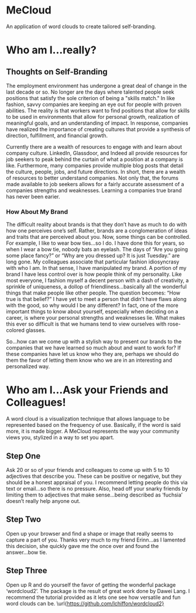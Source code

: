 # MeCloud
An application of word clouds to create tailored self-branding.

# Who am I...really?

## Thoughts on Self-Branding
The employment environment has undergone a great deal of change in the last decade or so.  No longer are the days where talented people seek positions that satisfy the sole criterion of being a "skills match."  In like fashion, savvy companies are keeping an eye out for people with proven abilities.  The reality is that workers want to find positions that allow for skills to be used in environments that allow for personal growth, realization of meaningful goals, and an understanding of impact.  In response, companies have realized the importance of creating cultures that provide a synthesis of direction, fulfillment, and financial growth.

Currently there are a wealth of resources to engage with and learn about company culture.  LinkedIn, Glassdoor, and Indeed all provide resources for job seekers to peak behind the curtain of what a position at a company is like.  Furthermore, many companies provide multiple blog posts that detail the culture, people, jobs, and future directions.  In short, there are a wealth of resources to better understand companies.  Not only that, the forums made available to job seekers allows for a fairly accurate assessment of a companies strengths and weaknesses.  Learning a companies true brand has never been earier.

### How About My Brand
The difficult reality about brands is that they don’t have as much to do with how one perceives one’s self.  Rather, brands are a conglomeration of ideas and traits that are perceived about you.  Now, some things can be controlled.  For example, I like to wear bow ties...so I do.  I have done this for years, so when I wear a bow tie, nobody bats an eyelash.  The days of “Are you going some place fancy?” or “Why are you dressed up?  It is just Tuesday.” are long gone.  My colleagues associate that particular fashion idiosyncrasy with who I am.  In that sense, I have manipulated my brand.  A portion of my brand I have less control over is how people think of my personality.  Like most everyone, I fashion myself a decent person with a dash of creativity, a sprinkle of uniqueness, a dollop of friendliness...basically all the wonderful things that make people like other people.  The question becomes: “How true is that belief?”  I have yet to meet a person that didn’t have flaws along with the good, so why would I be any different?  In fact, one of the more important things to know about yourself, especially when deciding on a career, is where your personal strengths and weaknesses lie.  What makes this ever so difficult is that we humans tend to view ourselves with rose-colored glasses.

So...how can we come up with a stylish way to present our brands to the companies that we have learned so much about and want to work for?  If these companies have let us know who they are, perhaps we should do them the favor of letting them know who we are in an interesting and personalized way.

# Who am I...Ask your Friends and Colleagues!
A word cloud is a visualization technique that allows language to be represented based on the frequency of use.  Basically, if the word is said more, it is made bigger.  A MeCloud represents the way your community views you, stylized in a way to set you apart.

## Step One
Ask 20 or so of your friends and colleagues to come up with 5 to 10 adjectives that describe you.  These can be positive or negative, but they should be a honest appraisal of you.  I recommend letting people do this via text or email...so there is no pressure.  Also, head off your snarky friends by limiting them to adjectives that make sense...being described as ‘fuchsia’ doesn’t really help anyone out.

## Step Two
Open up your browser and find a shape or image that really seems to capture a part of you.  Thanks very much to my friend Erinn...as I lamented this decision, she quickly gave me the once over and found the answer...bow tie.

## Step Three
Open up R and do yourself the favor of getting the wonderful package ‘wordcloud2’.  The package is the result of great work done by Dawei Lang.  I recommend the tutorial provided as it lets one see how versatile and fun word clouds can be. 
\url{https://github.com/lchiffon/wordcloud2}
